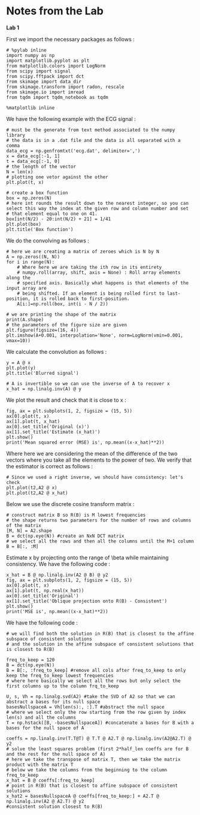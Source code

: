  # Notes from the Lab
 
 **Lab 1**
 
 First we import the necessary packages as follows :
 
 ```
 # %pylab inline
import numpy as np
import matplotlib.pyplot as plt
from matplotlib.colors import LogNorm
from scipy import signal
from scipy.fftpack import dct
from skimage import data_dir
from skimage.transform import radon, rescale
from skimage.io import imread
from tqdm import tqdm_notebook as tqdm

%matplotlib inline
```

We have the following example with the ECG signal :

```
# must be the generate from text method associated to the numpy library
# the data is in a .dat file and the data is all separated with a comma 
data_ecg = np.genfromtxt('ecg.dat', delimiter=',')
x = data_ecg[:-1, 1] 
t = data_ecg[:-1, 0]
# the length of the vector 
N = len(x)
# plotting one vetor against the other 
plt.plot(t, x)

# create a box function
box = np.zeros(N)
# here int rounds the result down to the nearest integer, so you can select this way the index at the given row and column number and set
# that element equal to one on 41.
box[int(N/2) - 20:int(N/2) + 21] = 1/41
plt.plot(box)
plt.title('Box function')
```

We do the convolving as follows :

```
# here we are creating a matrix of zeroes which is N by N 
A = np.zeros((N, N))
for i in range(N):
    # Where here we are taking the ith row in its entirety 
    # numpy.roll(array, shift, axis = None) : Roll array elements along the 
    # specified axis. Basically what happens is that elements of the input array are 
    # being shifted. If an element is being rolled first to last-position, it is rolled back to first-position.
    A[i:]=np.roll(box, int(i - N / 2))

# we are printing the shape of the matrix 
print(A.shape)
# the parameters of the figure size are given 
plt.figure(figsize=(16, 4))
plt.imshow(A+0.001, interpolation='None', norm=LogNorm(vmin=0.001, vmax=10))
```

We calculate the convolution as follows :

```
y = A @ x
plt.plot(y)
plt.title('Blurred signal')

# A is invertible so we can use the inverse of A to recover x
x_hat = np.linalg.inv(A) @ y
```
We plot the result and check that it is close to x :

```
fig, ax = plt.subplots(1, 2, figsize = (15, 5))
ax[0].plot(t, x)
ax[1].plot(t, x_hat)
ax[0].set_title('Original (x)')
ax[1].set_title('Estimate (x_hat)')
plt.show()
print('Mean squared error (MSE) is', np.mean((x-x_hat)**2))
```
Where here we are considering the mean of the difference of the two vectors where you take all the elements to the power of two. We verify that the estimator is correct as follows :

```
# Since we used a right inverse, we should have consistency: let's check
plt.plot(t2,A2 @ x)
plt.plot(t2,A2 @ x_hat)
```
Below we use the discrete cosine transform matrix :

```
# construct matrix B so R(B) is M lowest frequencies 
# the shape returns two parameters for the number of rows and columns of the matrix 
[M, N] = A2.shape
B = dct(np.eye(N)) #create an NxN DCT matrix
# we select all the rows and then all the columns until the M+1 column
B = B[:, :M] 
```

Estimate x by projecting onto the range of \beta while maintaining consistency. We have the following code :

```
x_hat = B @ np.linalg.inv(A2 @ B) @ y2
fig, ax = plt.subplots(1, 2, figsize = (15, 5))
ax[0].plot(t, x)
ax[1].plot(t, np.real(x_hat))
ax[0].set_title('Original')
ax[1].set_title('Oblique projection onto R(B) - Consistent')
plt.show()
print('MSE is', np.mean((x-x_hat)**2))
```

We have the following code :

```
# we will find both the solution in R(B) that is closest to the affine subspace of consistent solutions
# and the solution in the affine subspace of consistent solutions that is closest to R(B)

freq_to_keep = 120
B = dct(np.eye(N))
B = B[:, :freq_to_keep] #remove all cols after freq_to_keep to only keep the freq_to_keep lowest frequencies
# where here basically we select all the rows but only select the first columns up to the column frq_to_keep

U, s, Vh = np.linalg.svd(A2) #take the SVD of A2 so that we can abstract a bases for its null space
basesNullspaceA = Vh[len(s):, :].T #abstract the null space
# where we select only the row starting from the row given by index len(s) and all the columns 
T = np.hstack([B, -basesNullspaceA]) #concatenate a bases for B with a bases for the null space of A

coeffs = np.linalg.inv(T.T@T) @ T.T @ A2.T @ np.linalg.inv(A2@A2.T) @ y2 
# solve the least squares problem (first 2*half_len coeffs are for B and the rest for the null space of A)
# here we take the transpose of matrix T, then we take the matrix product with the matrix T
# below we take the columns from the beginning to the column freq_to_keep
x_hat = B @ coeffs[:freq_to_keep] 
# point in R(B) that is closest to affine subspace of consistent solutions
x_hat2 = basesNullspaceA @ coeffs[freq_to_keep:] + A2.T @ np.linalg.inv(A2 @ A2.T) @ y2 
#consistent solution closest to R(B)
```
